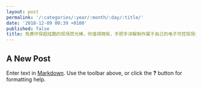 ```yaml
---
layout: post
permalink: '/:categories/:year/:month/:day/:title/'
date: '2018-12-09 00:39 +0100'
published: false
title: 免费环保超炫酷的现场荧光棒，你值得拥有，手把手详解制作属于自己的电子可控现场观众荧光棒
---
```

## A New Post

Enter text in [Markdown](http://daringfireball.net/projects/markdown/). Use the toolbar above, or click the **?** button for formatting help.
